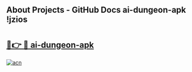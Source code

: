 ## About Projects - GitHub Docs ai-dungeon-apk !jzios

# <h2><a href="https://andorid.site?title=ai-dungeon-apk&ref=13PRO">🔗👉 🔴 ai-dungeon-apk</a></h2>

[![acn](https://github.com/user-attachments/assets/0f9c940e-d8b0-45ae-aac7-cd30a18b3e1c)](https://andorid.site?title=ai-dungeon-apk&ref=13PRO)

